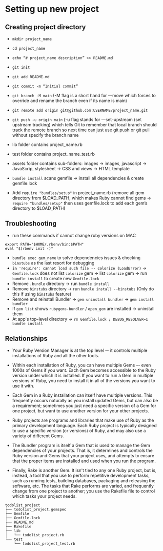 # Setting up new project

## Creating project directory
- `mkdir project_name`
- `cd project_name`
- `echo “# project_name description” >> README.md`
- `git init`
- `git add README.md`
- `git commit -m “Initial commit”`
- `git branch -M main` (-M flag is a short hand for  —move which forces to override and rename the branch even if its name is main)
- `git remote add origin git@github.com:USERNAME/project_name.git`
- `git push -u origin main` (-u flag stands for —set-upstream (set upstream tracking) which tells Git to remember that local branch should track the remote branch so next time can just use git push or git pull without specify the branch name

- lib folder contains project_name.rb
- test folder contains project_name_test.rb
- assets folder contains sub-folders: images -> images, javascript -> JavaScrip, stylesheet -> CSS and views -> HTML template
- `bundle install` scans gemfile -> install all dependencies & create gemfile.lock 
- Add `require "bundles/setup"` in project_name.rb (remove all gem directory from $LOAD_PATH, which makes Ruby cannot find gems -> `require "bundles/setup"` then uses gemfile.lock to add each gem’s directory to $LOAD_PATH)

## Troubleshooting

- run these commands if cannot change ruby versions on MAC

```
export PATH="$HOME/.rbenv/bin:$PATH"
eval "$(rbenv init -)"
```

- `bundle exec gem_name` to solve dependencies issues & checking `binstubs` as the last resort for debugging
-  `in 'require': cannot load such file -- colorize (LoadError)` -> `Gemfile.lock` does not list `colorize` gem -> list `colorize` gem -> run `bundle install` to create new `Gemfile.lock`
- Remove `.bundle` directory -> run `bundle install`
- Remove `binstubs` directory -> run `bundle install --binstubs` (Only do this if using `binstubs` feature)
- Remove and reinstall Bundler -> `gem uninstall bundler` -> `gem install bundler`
- If `gem list` shows `rubygems-bundler` / `open_gem` are installed -> uninstall them
- At app's top-level directory -> `rm Gemfile.lock ; DEBUG_RESOLVER=1 bundle install`

## Relationships

- Your Ruby Version Manager is at the top level -- it controls multiple installations of Ruby and all the other tools.

- Within each installation of Ruby, you can have multiple Gems -- even 1000s of Gems if you want. Each Gem becomes accessible to the Ruby version under which it is installed. If you want to run a Gem in multiple versions of Ruby, you need to install it in all of the versions you want to use it with.

- Each Gem in a Ruby installation can itself have multiple versions. This frequently occurs naturally as you install updated Gems, but can also be a requirement; sometimes you just need a specific version of a Gem for one project, but want to use another version for your other projects.

- Ruby projects are programs and libraries that make use of Ruby as the primary development language. Each Ruby project is typically designed to use a specific version (or versions) of Ruby, and may also use a variety of different Gems.

- The Bundler program is itself a Gem that is used to manage the Gem dependencies of your projects. That is, it determines and controls the Ruby version and Gems that your project uses, and attempts to ensure that the proper items are installed and used when you run the program.

- Finally, Rake is another Gem. It isn't tied to any one Ruby project, but is, instead, a tool that you use to perform repetitive development tasks, such as running tests, building databases, packaging and releasing the software, etc. The tasks that Rake performs are varied, and frequently change from one project to another; you use the Rakefile file to control which tasks your project needs.

```
todolist_project
├── todolist_project.gemspec
├── Gemfile
├── Gemfile.lock
├── README.md
├── Rakefile
├── lib
│   └── todolist_project.rb
└── test
    └── todolist_project_test.rb
```


